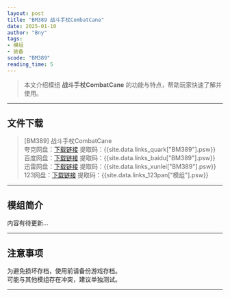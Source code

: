 ```yaml
---
layout: post
title: "BM389 战斗手杖CombatCane"
date: 2025-01-10
author: "Bny"
tags: 
- 模组
- 装备
scode: "BM389"
reading_time: 5
---
```


> 本文介绍模组 **战斗手杖CombatCane** 的功能与特点，帮助玩家快速了解并使用。

---

## 文件下载

> [BM389] 战斗手杖CombatCane  
夸克网盘：[下载链接]({{site.data.links_quark["BM389"].url}}) 提取码：{{site.data.links_quark["BM389"].psw}}  
百度网盘：[下载链接]({{site.data.links_baidu["BM389"].url}}) 提取码：{{site.data.links_baidu["BM389"].psw}}  
迅雷网盘：[下载链接]({{site.data.links_xunlei["BM389"].url}}) 提取码：{{site.data.links_xunlei["BM389"].psw}}  
123网盘：[下载链接]({{site.data.links_123pan["模组"].url}}) 提取码：{{site.data.links_123pan["模组"].psw}}  

---

## 模组简介

>  
内容有待更新...  

---

## 注意事项

>  
为避免损坏存档，使用前请备份游戏存档。  
可能与其他模组存在冲突，建议单独测试。  

---

